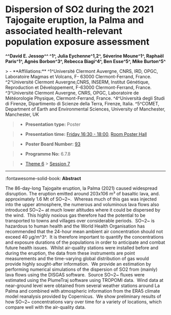 # Dispersion of SO2 during the 2021 Tajogaite eruption, la Palma and associated health-relevant population exposure assessment

**^^David E. Jessop^^ ^1^, Julia Eychenne^1,2^, Séverine Moune^1^, Raphaël Paris^1^, Agnès Borbon^3^, Rebecca Biagi^4^, Ben Esse^5^, Mike Burton^5^**

<!-- more -->> - **Affiliations:** ^1^Université Clermont Auvergne, CNRS, IRD, OPGC, Laboratoire Magmas et Volcans, F- 63000 Clermont-Ferrand, France. ^2^Université Clermont Auvergne,CNRS, INSERM, Institut Génétique, Reproduction et Développement, F-63000 Clermont-Ferrand, France. ^3^Université Clermont Auvergne, CNRS, OPGC, Laboratoire de Météorologie Physique, Clermont-Ferrand, France. ^4^Università degli Studi di Firenze, Dipartimento di Scienze della Terra, Firenze, Italia. ^5^COMET, Department of Earth and Environmental Sciences, University of Manchester, Manchester, UK

> - **Presentation type:** Poster

> - **Presentation time:** [Friday 16:30 - 18:00](../sessions_comparison.md#__tabbed_4_6), [Room Poster Hall](../maps_venue.md#__tabbed_1_1)

> - **Poster Board Number:** [93](../map_poster_boards.md#friday)

> - **Programme No:** 6.7.8

> - [Theme 6](../theme6.md) > [Session 7](../sessions/session-6-7.md)

--- 

:fontawesome-solid-book: **Abstract**

The 86-day-long Tajogaite eruption, la Palma (2021) caused widespread disruption. The eruption emitted around 203x106 m³ of basaltic lava, and. approximately 1.6 Mt of SO~2~.  Whereas much of this gas was injected into the upper atmosphere, the numerous and voluminous lava flows also introduced SO~2~ at much lower altitudes where it could be dispersed by the wind.  This highly noxious gas therefore had the potential to be transported to towns and villages over considerable periods.  SO~2~ is hazardous to human health and the World Health Organisation has recommended that the 24-hour mean ambient air concentration should not exceed 40 µg/m^3^.  It is therefore important to quantify the concentrations and exposure durations of the populations in order to anticipate and combat future health issues. 
Whilst air-quality stations were installed before and during the eruption, the data from these instruments are point measurements and the time-varying global distribution of gas would provide highly sought-after information.  We provide an estimation by performing numerical simulations of the dispersion of SO2 from (mainly) lava flows using the DISGAS software.  Source SO~2~ fluxes were estimated using the PlumeTraj software using TROPOMI data.  Wind data at near-ground level were obtained from several weather stations around La Palma and combined with atmospheric information from the ERA5 climate model reanalysis provided by Copernicus.  We show preliminary results of how SO~2~ concentrations vary over time for a variety of locations, which compare well with the air-quality data.

